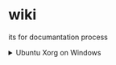 # wiki
its for documantation process

<details>
<summary>Ubuntu Xorg on Windows</summary>

## Sub intro

## install wsl
```
sudo apt update && sudo apt upgrade
sudo apt install xfce4 xrdp
sudo sed -i 's/3389/3388/g' /etc/xrdp/xrdp.ini

sudo /etc/init.d/xrdp start
```
## add another user
sudo adduser [NEWUSERNAME]

## start up with another user
wsl --user [NEWUSERNAME]

## remote connection:
localhost:3388

</details>